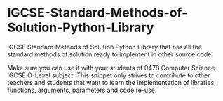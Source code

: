 # IGCSE-Standard-Methods-of-Solution-Python-Library
IGCSE Standard Methods of Solution Python Library that has all the standard methods of solution ready to implement in other source code.


Make sure you can use it with your students of 0478 Computer Science IGCSE O-Level subject. This snippet only strives to contribute to other teachers and students that want to learn the implementation of libraries, functions, arguments, parameters and code re-use. 
